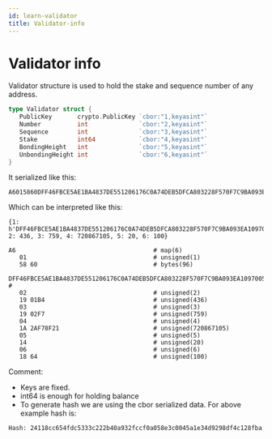 ```yaml
---
id: learn-validator
title: Validator-info
---
```


# Validator info


Validator structure is used to hold the stake and sequence number of any address.
```go
type Validator struct {
   PublicKey       crypto.PublicKey `cbor:"1,keyasint"`
   Number          int              `cbor:"2,keyasint"`
   Sequence        int              `cbor:"3,keyasint"`
   Stake           int64            `cbor:"4,keyasint"`
   BondingHeight   int              `cbor:"5,keyasint"`
   UnbondingHeight int              `cbor:"6,keyasint"`
}
```
It serialized like this:
```
A6015860DFF46FBCE5AE1BA4837DE551206176C0A74DEB5DFCA803228F570F7C9BA093EA109700559B72FE1D385492F0D5A10F17A4CEC41EB2E552F51E1F7F48AB311D4E195B1563C1FCBA8EE201173E4E6362CABEDACCEE541F9EFC9C4140D9FB268102021901B4031902F7041A2AF78F210514061864
```
Which can be interpreted like this:
```
{1: h'DFF46FBCE5AE1BA4837DE551206176C0A74DEB5DFCA803228F570F7C9BA093EA109700559B72FE1D385492F0D5A10F17A4CEC41EB2E552F51E1F7F48AB311D4E195B1563C1FCBA8EE201173E4E6362CABEDACCEE541F9EFC9C4140D9FB268102', 2: 436, 3: 759, 4: 720867105, 5: 20, 6: 100}

A6                                      # map(6)
   01                                   # unsigned(1)
   58 60                                # bytes(96)
      DFF46FBCE5AE1BA4837DE551206176C0A74DEB5DFCA803228F570F7C9BA093EA109700559B72FE1D385492F0D5A10F17A4CEC41EB2E552F51E1F7F48AB311D4E195B1563C1FCBA8EE201173E4E6362CABEDACCEE541F9EFC9C4140D9FB268102 #
   02                                   # unsigned(2)
   19 01B4                              # unsigned(436)
   03                                   # unsigned(3)
   19 02F7                              # unsigned(759)
   04                                   # unsigned(4)
   1A 2AF78F21                          # unsigned(720867105)
   05                                   # unsigned(5)
   14                                   # unsigned(20)
   06                                   # unsigned(6)
   18 64                                # unsigned(100)
```

Comment:

- Keys are fixed.
- int64 is enough for holding balance
- To generate hash we are using the cbor serialized data. For above example hash is:
```
Hash: 24118cc654fdc5333c222b40a932fccf0a058e3c0045a1e34d9298df4c128fba
```